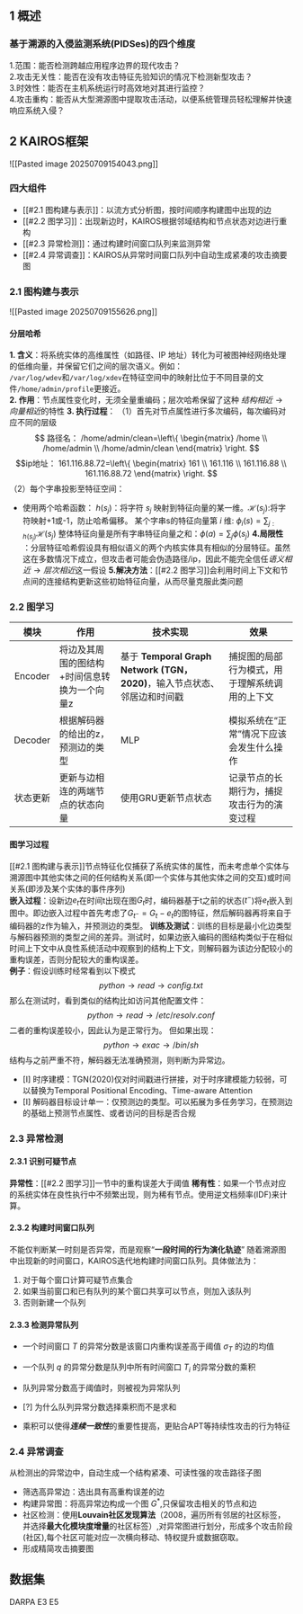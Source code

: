 
## 1 概述

### 基于溯源的入侵监测系统(PIDSes)的四个维度
1.范围：能否检测跨越应用程序边界的现代攻击？  
2.攻击无关性：能否在没有攻击特征先验知识的情况下检测新型攻击？  
3.时效性：能否在主机系统运行时高效地对其进行监控？  
4.攻击重构：能否从大型溯源图中提取攻击活动，以便系统管理员轻松理解并快速响应系统入侵？
## 2 KAIROS框架
![[Pasted image 20250709154043.png]]
### 四大组件
* [[#2.1 图构建与表示]]：以流方式分析图，按时间顺序构建图中出现的边
* [[#2.2 图学习]]：出现新边时，KAIROS根据邻域结构和节点状态对边进行重构
* [[#2.3 异常检测]]：通过构建时间窗口队列来监测异常
* [[#2.4 异常调查]]：KAIROS从异常时间窗口队列中自动生成紧凑的攻击摘要图

### 2.1 图构建与表示
![[Pasted image 20250709155626.png]]
#### 分层哈希
**1. 含义**：将系统实体的高维属性（如路径、IP 地址）转化为可被图神经网络处理的低维向量，并保留它们之间的层次语义。例如：  
`/var/log/wdev`和`/var/log/xdev`在特征空间中的映射比位于不同目录的文件`/home/admin/profile`更接近。  
**2. 作用**：节点属性变化时，无须全量重编码；层次哈希保留了这种 $结构相近 \rightarrow 向量相近$的特性 
**3. 执行过程**：
（1）首先对节点属性进行多次编码，每次编码对应不同的层级
$$ 路径名： /home/admin/clean=\left\{
\begin{matrix}
 /home \\
 /home/admin \\
 /home/admin/clean 
\end{matrix}
\right.
$$
$$ip地址： 161.116.88.72=\left\{
\begin{matrix}
 161 \\
 161.116 \\
 161.116.88 \\
 161.116.88.72
\end{matrix}
\right.
$$
（2）每个字串投影至特征空间： 
- 使用两个哈希函数： $h(s_j)$：将字符 $s_j$ 映射到特征向量的某一维。$\mathcal H(s_j)$:将字符映射+1或-1，防止哈希偏移。
某个字串s的特征向量第 $i$ 维: $\phi_i(s)=\sum_{j:h(s_j)}{\mathcal H(s_j)}$
整体特征向量是所有字串特征向量之和：$\phi(a)=\sum_{j}{\phi(s_j)}$
**4.局限性** ：分层特征哈希假设具有相似语义的两个内核实体具有相似的分层特征。虽然这在多数情况下成立，但攻击者可能会伪造路径/ip，因此不能完全信任$语义相近 \rightarrow 层次相近$这一假设
**5.解决方法**：[[#2.2 图学习]]会利用时间上下文和节点间的连接结构更新这些初始特征向量，从而尽量克服此类问题
### 2.2 图学习

|   模块    | 作用                      | **技术实现**                                                | 效果                      |
| :-----: | ----------------------- | ------------------------------------------------------- | ----------------------- |
| Encoder | 将边及其周围的图结构+时间信息转换为一个向量z | 基于 **Temporal Graph Network (TGN，2020)**，输入节点状态、邻居边和时间戳 | 捕捉图的局部行为模式，用于理解系统调用的上下文 |
| Decoder | 根据解码器的给出的z，预测边的类型       | MLP                                                     | 模拟系统在“正常”情况下应该会发生什么操作   |
|  状态更新   | 更新与边相连的两端节点的状态向量        | 使用GRU更新节点状态                                             | 记录节点的长期行为，捕捉攻击行为的演变过程   |
#### 图学习过程
[[#2.1 图构建与表示]]节点特征化仅捕获了系统实体的属性，而未考虑单个实体与溯源图中其他实体之间的任何结构关系(即一个实体与其他实体之间的交互)或时间关系(即涉及某个实体的事件序列)   
**嵌入过程**：设新边$e_t$在时间t出现在图$G_t$时，编码器基于t之前的状态($t^-$)将$e_t$嵌入到图中。即边嵌入过程中首先考虑了$G_{t^{-}}=G_t-e_t$的图特征，然后解码器再将来自于编码器的z作为输入，并预测边的类型。
**训练及测试**：训练的目标是最小化边类型与解码器预测的类型之间的差异。测试时，如果边嵌入编码的图结构类似于在相似时间上下文中从良性系统活动中观察到的结构上下文，则解码器为该边分配较小的重构误差，否则分配较大的重构误差。   
**例子**：假设训练时经常看到以下模式$$python \rightarrow read \rightarrow config.txt$$
那么在测试时，看到类似的结构比如访问其他配置文件：$$python \rightarrow read \rightarrow /etc/resolv.conf$$
二者的重构误差较小，因此认为是正常行为。
但如果出现：$$python \rightarrow exac \rightarrow /bin/sh$$
结构与之前严重不符，解码器无法准确预测，则判断为异常边。
- [I] 时序建模：TGN(2020)仅对时间戳进行拼接，对于时序建模能力较弱，可以替换为Temporal Positional Encoding、Time-aware Attention
- [I] 解码器目标设计单一：仅预测边的类型。可以拓展为多任务学习，在预测边的基础上预测节点属性、或者访问的目标是否合规
### 2.3 异常检测
#### 2.3.1 识别可疑节点
**异常性**：[[#2.2 图学习]]一节中的重构误差大于阈值
**稀有性**：如果一个节点对应的系统实体在良性执行中不频繁出现，则为稀有节点。使用逆文档频率(IDF)来计算。
#### 2.3.2 构建时间窗口队列
不能仅判断某一时刻是否异常，而是观察“**一段时间的行为演化轨迹**”
随着溯源图中出现新的时间窗口，KAIROS迭代地构建时间窗口队列。具体做法为：   
1. 对于每个窗口计算可疑节点集合
2. 如果当前窗口和已有队列的某个窗口共享可以节点，则加入该队列
3. 否则新建一个队列
#### 2.3.3 检测异常队列
- 一个时间窗口 $T$ 的异常分数是该窗口内重构误差高于阈值 $\sigma_{T}$ 的边的均值
- 一个队列 $q$ 的异常分数是队列中所有时间窗口 $T_i$ 的异常分数的乘积
- 队列异常分数高于阈值时，则被视为异常队列   

- [?] 为什么队列异常分数选择乘积而不是求和  
- 乘积可以使得***连续一致性***的重要性提高，更贴合APT等持续性攻击的行为特征
### 2.4 异常调查
从检测出的异常边中，自动生成一个结构紧凑、可读性强的攻击路径子图
- 筛选高异常边：选出具有高重构误差的边
- 构建异常图：将高异常边构成一个图 $G^*$,只保留攻击相关的节点和边
- 社区检测：使用**Louvain社区发现算法**（2008，遍历所有邻居的社区标签，并选择**最大化模块度增量**的社区标签）,对异常图进行划分，形成多个攻击阶段(社区),每个社区可能对应一次横向移动、特权提升或数据窃取。
- 形成精简攻击摘要图

##  数据集
DARPA  E3  E5

